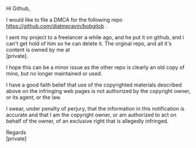 Hi Github,  

I would like to file a DMCA for the following repo  
https://github.com/diatmpravin/bobgilob .  

I sent my project to a freelancer a while ago, and he put it on
github, and i can't get hold of him so he can delete it.
The orginal repo, and all it's content is owned by me at  
[private].  

I hope this can be a minor issue as the other repo is clearly an old copy of mine, but no longer maintained or used.

I have a good faith belief that use of the copyrighted materials
described above on the infringing web pages is not authorized by the copyright owner, or its agent, or the law.

I swear, under penalty of perjury, that the information in this
notification is accurate and that I am the copyright owner, or am
authorized to act on behalf of the owner, of an exclusive right that
is allegedly infringed.

Regards  
[private]
